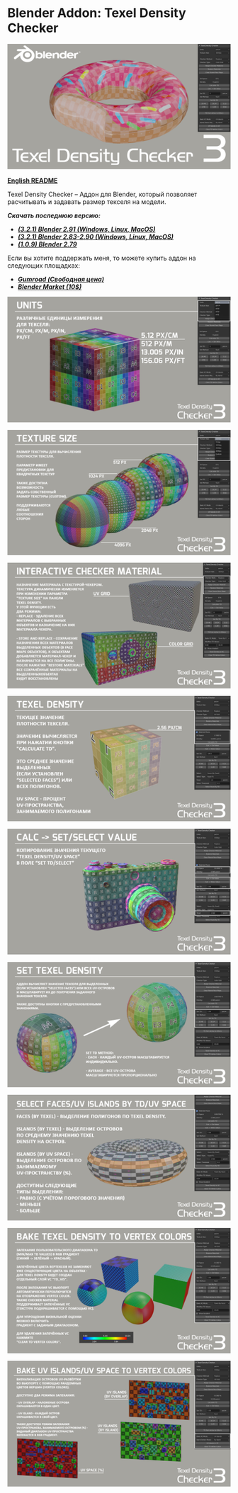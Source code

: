 # Blender Addon: Texel Density Checker

![Header](/images/Header_TD_3_1920.png)

**[English README](/README.md)**


Texel Density Checker – Аддон для Blender, который позволяет расчитывать и задавать размер текселя на модели. 

***Скачать последнюю версию:***

* ***[(3.2.1) Blender 2.91 (Windows, Linux, MacOS)](https://github.com/mrven/Blender-Texel-Density-Checker/raw/master/Releases/Texel_Density_3_2_1_291.zip)***
* ***[(3.2.1) Blender 2.83-2.90 (Windows, Linux, MacOS)](https://github.com/mrven/Blender-Texel-Density-Checker/raw/master/Releases/Texel_Density_3_2_1_283.zip)***
* ***[(1.0.9) Blender 2.79](https://github.com/mrven/Blender-Texel-Density-Checker/raw/master/Releases/Texel_Density_1_0_9_279.zip)***

Если вы хотите поддержать меня, то можете купить аддон на следующих площадках:
* ***[Gumroad (Свободная цена)](https://gumroad.com/l/CEIOR)***
* ***[Blender Market (10$)](https://blendermarket.com/products/texel-density-checker)***

![Different Units](/images/TD_3_Ru-ru/01_Units_RU.png)

![Texture Size](/images/TD_3_Ru-ru/02_Texture_Size_RU.png)

![Checker Material](/images/TD_3_Ru-ru/03_Checker_Material_RU.png)

![Calculate TD](/images/TD_3_Ru-ru/04_Calculate_RU.png)

![Copy Value](/images/TD_3_Ru-ru/05_Calc_to_Set_RU.png)

![Set TD](/images/TD_3_Ru-ru/06_Set_TD_RU.png)

![Select](/images/TD_3_Ru-ru/07_Select_RU.png)

![TD To VC](/images/TD_3_Ru-ru/08_TD_VC_RU.png)

![UV To VC](/images/TD_3_Ru-ru/09_UV_VC_RU.png)